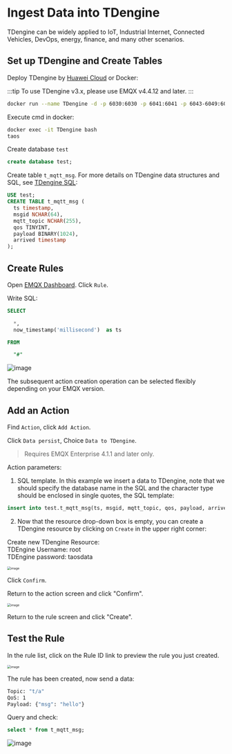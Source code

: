 # Ingest Data into TDengine

TDengine can be widely applied to IoT, Industrial Internet, Connected Vehicles, DevOps, energy, finance, and many other scenarios. 

## Set up TDengine and Create Tables

Deploy TDengine by [Huawei Cloud](https://marketplace.huaweicloud.com/product/OFFI454488918838128640) or Docker:

:::tip
To use TDengine v3.x, please use EMQX v4.4.12 and later.
:::

```bash
docker run --name TDengine -d -p 6030:6030 -p 6041:6041 -p 6043-6049:6043-6049 -p 6043-6049:6043-6049/udp tdengine/tdengine
```

Execute cmd in docker:

```bash
docker exec -it TDengine bash
taos
```

Create database `test`

```sql
create database test;
```

Create table `t_mqtt_msg`. For more details on TDengine data structures and SQL, see [TDengine SQL](https://docs.taosdata.com/taos-sql/):

```sql
USE test;
CREATE TABLE t_mqtt_msg (
  ts timestamp,
  msgid NCHAR(64),
  mqtt_topic NCHAR(255),
  qos TINYINT,
  payload BINARY(1024),
  arrived timestamp
);
```

## Create Rules

Open [EMQX Dashboard](http://127.0.0.1:18083/#/rules). Click `Rule`.

Write SQL:

```sql
SELECT

  *,
  now_timestamp('millisecond')  as ts

FROM

  "#"
```

![image](./assets/rule-engine/TDengine/td_new_reul.png)

The subsequent action creation operation can be selected flexibly depending on your EMQX version.

## Add an Action

Find `Action`, click `Add Action`.

Click `Data persist`, Choice `Data to TDengine`.

> Requires EMQX Enterprise 4.1.1 and later only.

Action parameters:

1. SQL template. In this example we insert a data to TDengine, note that we should specify the database name in the SQL and the character type should be enclosed in single quotes, the SQL template:

```sql
insert into test.t_mqtt_msg(ts, msgid, mqtt_topic, qos, payload, arrived) values (${ts}, '${id}', '${topic}', ${qos}, '${payload}', ${timestamp})
```

2. Now that the resource drop-down box is empty, you can create a TDengine resource by clicking on `Create` in the upper right corner:

Create new TDengine Resource:
</br>
TDEngine Username: root
</br>
TDEngine password: taosdata
</br>

<img src="./assets/rule-engine/TDengine/td_create_resource.png" alt="image" style="zoom:50%;" />

Click `Confirm`.

Return to the action screen and click "Confirm".

<img src="./assets/rule-engine/TDengine/td_creat_action.png" alt="image" style="zoom:50%;" />

Return to the rule screen and click "Create".

## Test the Rule

In the rule list, click on the Rule ID link to preview the rule you just created.

<img src="./assets/rule-engine/TDengine/td_rule.png" alt="image" style="zoom:50%;" />

The rule has been created, now send a data:

```bash
Topic: "t/a"
QoS: 1
Payload: {"msg": "hello"}
```

Query and check:

```sql
select * from t_mqtt_msg;
```

![image](./assets/rule-engine/TDengine/td_queryres.png)
